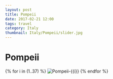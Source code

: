 ```yaml
---
layout: post
title: Pompeii
date: 2017-02-21 12:00
tags: travel
category: Italy
thumbnail: Italy/Pompeii/slider.jpg
---
```


# Pompeii

{% for i in (1..37) %}
![Pompeii-{{i}}](/assets/img/travel/Italy/Pompeii/Pompeii-{{i}}.JPG)
{% endfor %}
